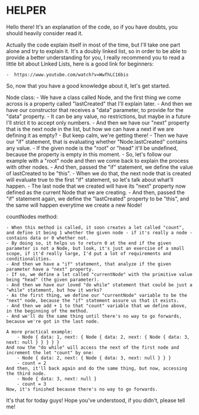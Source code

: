 #   HELPER

Hello there!
It's an explanation of the code, so if you have doubts, you should heavily consider read it.

Actually the code explain itself in most of the time, but I'll take one part alone and try to explain it.
It's a doubly linked list, so in order to be able to provide a better understanding for you, I really recommend you to read a little bit about Linked Lists,  here is a good link for beginners:

    -  https://www.youtube.com/watch?v=WwfhLC16bis

So, now that you have a good knowledge about it, let's get started.

Node class:
    - We have a class called Node, and the first thing we come across is a property called "lastCreated" that I'll explain later.
    - And then we have our constructor that receives a "data" parameter, to provide for the "data" property.
    - It can be any value, no restrictions, but maybe in a future I'll strict it to accept only numbers.
    - And then we have our "next" property that is the next node in the list, but how we can have a next if we are defining it as empty?
    - But keep calm, we're getting there!
    - Then we have our "if" statement, that is evaluating whether "Node.lastCreated" contains any value.
    - If the given node is the "root" or "head" it'll be undefined, because the property is empty in this moment.
    - So, let's follow our example with a "root" node and then we come back to explain the process with other nodes.
    - And then, passed the "if" statement, we define the value of lastCreated to be "this".
    - When we do that, the next node that is created will evaluate true to the first "if" statement, so let's talk about what'll happen.
    - The last node that we created will have its "next" property now defined as the current Node that we are creating.
    - And then, passed the "if" statement again, we define the "lastCreated" property to be "this", and the same will happen everytime we create a new Node!

countNodes method:

    - When this method is called, it soon creates a let called "count", and define it being 1 whether the given node - if it's really a node - contains data or 0 whether not.
    - By doing so, it helps us to return 0 at the end if the given parameter is not a Node, but look, it's just an exercise of a small scope, if it'd really large, I'd put a lot of requirements and conditionalities.
    - And then we have a "if" statement, that analyze if the given parameter have a "next" property.
    - If so, we define a let called "currentNode" with the primitive value being "head" (the given parameter).
    - And then we have our loved "do while" statement that could be just a "while" statement, but how it works?
    - As the first thing, we define our "currentNode" variable to be the "next" node, because the "if" statement assure us that it exists.
    - And then we add + 1 to that "count" variable that we define above, in the beginning of the method.
    - And we'll do the same thing until there's no way to go forwards, because we're got in the last node.

    A more practical example:
        - Node { data: 1, next: { Node { data: 2, next: { Node { data: 3, next: null } } } } }
    And now the "do while" will access the next of the first node and increment the let "count" by one:
        - Node { data: 2, next: { Node { data: 3, next: null } } }
        - count = 2
    And then, it'll back again and do the same thing, but now, accessing the third node.
        - Node { data: 3, next: null }
        - count = 3
    Now, it's finished because there's no way to go forwards.

It's that for today guys!
Hope you've understood, if you didn't, please tell me!
